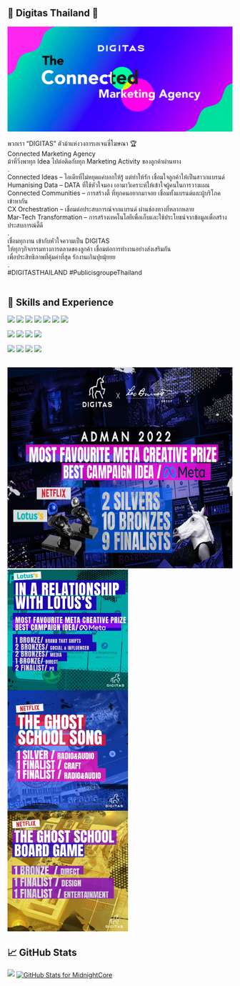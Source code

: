 ## 🦄 Digitas Thailand 🥇

![alt text](https://github.com/digitas-th/digitas-th/blob/main/github_digitas_banner.gif)
<br>

พวกเรา “DIGITAS” ตัวม้าแห่งวงการเอเจนซี่โฆษณา 🏆<br>
Connected Marketing Agency <br>
ม้าที่วิ่งพาทุก Idea ไปต่อติดกับทุก Marketing Activity ของลูกค้าผ่านทาง<br>
.<br>
Connected Ideas – ไอเดียที่ไม่หยุดแค่บอกให้รู้ แต่ทำให้รัก เชื่อมใจลูกค้าให้เป็นสาวกแบรนด์<br>
Humanising Data – DATA ที่ใช้หัวใจมอง เอามาวิเคราะห์ให้เข้าใจผู้คนในการวางแผน<br>
Connected Communities – การสร้างตี้ ที่ทุกคนอยากมาจอย เชื่อมทั้งแบรนด์และผู้บริโภคเข้าหากัน<br>
CX Orchestration – เชื่อมต่อประสบการณ์จากแบรนด์ ผ่านช่องทางที่หลากหลาย<br>
Mar-Tech Transformation – การสร้างเทคโนโลยีเพื่อเก็บและใช้ประโยชน์จากข้อมูลเพื่อสร้างประสบการณ์ดี๊ดี<br>
.<br>
เชื่อมทุกงาน เข้ากับหัวใจความเป็น DIGITAS<br>
ให้ทุกๆกิจกรรมทางการตลาดของลูกค้า เชื่อมต่อการทำงานอย่างส่งเสริมกัน<br>
เพื่อประสิทธิภาพที่คุ้มค่าที่สุด รักงานเกินปุยมุ้ยยย <br>
.
<br>
#DIGITASTHAILAND #PublicisgroupeThailand<br><br>

## 🎯 Skills and Experience
![](https://img.shields.io/badge/Code-HTML-informational?style=flat&logo=Html5&logoColor=white&color=042460)
![](https://img.shields.io/badge/Code-JavaScript-informational?style=flat&logo=JavaScript&logoColor=white&color=042460)
![](https://img.shields.io/badge/Code-PHP-informational?style=flat&logo=Php&logoColor=white&color=042460)
![](https://img.shields.io/badge/Code-PYTHON-informational?style=flat&logo=Python&logoColor=white&color=042460)
![](https://img.shields.io/badge/Code-REACT-informational?style=flat&logo=React&logoColor=white&color=042460)
![](https://img.shields.io/badge/Code-TypeScript-informational?style=flat&logo=Typescript&logoColor=white&color=042460)
![](https://img.shields.io/badge/Code-NextJS-informational?style=flat&logo=NextJS&logoColor=white&color=042460)

![](https://img.shields.io/badge/Style-CSS-informational?style=flat&logo=css3&logoColor=white&color=587d9f)
![](https://img.shields.io/badge/Style-SASS-informational?style=flat&logo=sass&logoColor=white&color=587d9f)
![](https://img.shields.io/badge/Style-Bootstrap-informational?style=flat&logo=Bootstrap&logoColor=white&color=587d9f)
![](https://img.shields.io/badge/Style-MaterializeCSS-informational?style=flat&logo=Material-UI&logoColor=white&color=587d9f)

![](https://img.shields.io/badge/Tools-Photoshop-informational?style=flat&logo=Adobe-Photoshop&logoColor=white&color=4AB197)
![](https://img.shields.io/badge/Tools-Illustrator-informational?style=flat&logo=Adobe-Illustrator&logoColor=white&color=4AB197)
![](https://img.shields.io/badge/Tools-XD-informational?style=flat&logo=Adobe-XD&logoColor=white&color=4AB197)
![](https://img.shields.io/badge/Tools-GitHub-informational?style=flat&logo=GitHub&logoColor=white&color=4AB197)

<br>
<img src="https://github.com/digitas-th/digitas-th/blob/main/rw0.jpeg" width="1000" height="450">
<img align="left" src="https://github.com/digitas-th/digitas-th/blob/main/rw1.jpeg" width="270" height="270">
<img align="left" src="https://github.com/digitas-th/digitas-th/blob/main/rw2.jpeg" width="270" height="270">
<img src="https://github.com/digitas-th/digitas-th/blob/main/rw3.jpeg" width="270" height="270">
<br>

## &#x1f4c8; GitHub Stats
<img src="https://github-readme-streak-stats.herokuapp.com?user=digitas-th&theme=radical&date_format=j%20M%5B%20Y%5D" width="600">
<a style="margin-top:10px" href="https://github.com/MidnightCore">
    <img align="center" src="https://github-readme-stats.vercel.app/api?username=digitas-th&show_icons=true&include_all_commits=true&count_private=true&theme=radical&layout=compact" alt="GitHub Stats for MidnightCore" width="600"/>
</a>
